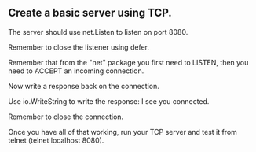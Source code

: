 ## Create a basic server using TCP.

The server should use net.Listen to listen on port 8080.

Remember to close the listener using defer.

Remember that from the "net" package you first need to LISTEN, then you need to ACCEPT an incoming connection.

Now write a response back on the connection.

Use io.WriteString to write the response: I see you connected.

Remember to close the connection.

Once you have all of that working, run your TCP server and test it from telnet (telnet localhost 8080).